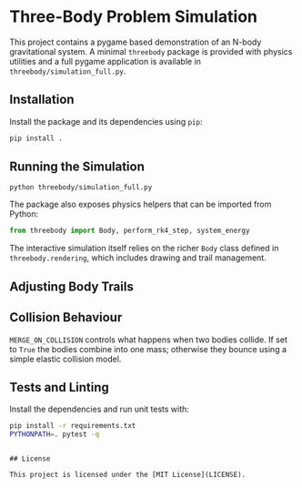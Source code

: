# Three-Body Problem Simulation

This project contains a pygame based demonstration of an N-body gravitational system.
A minimal `threebody` package is provided with physics utilities and a full
pygame application is available in `threebody/simulation_full.py`.

## Installation

Install the package and its dependencies using `pip`:

```bash
pip install .
```

## Running the Simulation

```
python threebody/simulation_full.py
```

The package also exposes physics helpers that can be imported from Python:

```python
from threebody import Body, perform_rk4_step, system_energy
```

The interactive simulation itself relies on the richer `Body` class defined in
`threebody.rendering`, which includes drawing and trail management.

## Adjusting Body Trails



## Collision Behaviour

`MERGE_ON_COLLISION` controls what happens when two bodies collide. If set to
`True` the bodies combine into one mass; otherwise they bounce using a simple
elastic collision model.

## Tests and Linting

Install the dependencies and run unit tests with:

```bash
pip install -r requirements.txt
PYTHONPATH=. pytest -q
```

```

## License

This project is licensed under the [MIT License](LICENSE).

